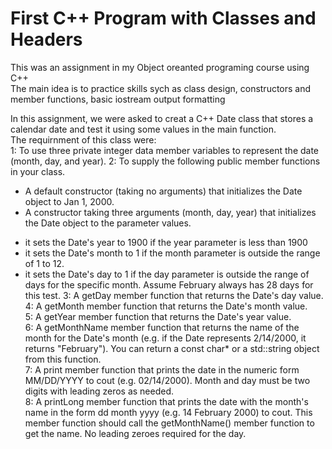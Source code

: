 # First C++ Program with Classes and Headers

This was an assignment in my Object oreanted programing course using C++\
The main idea is to practice skills sych as  class design, constructors and member functions, basic iostream output formatting 

In this assignment, we were asked to creat a C++ Date class that stores a calendar date and test it using some values in the main function.\
The requirnment of this class were: \
1: To use three private integer data member variables to represent the date (month, day, and year).
2: To supply the following public member functions in your class.
- A default constructor (taking no arguments) that initializes the Date object  to Jan 1, 2000.
- A constructor taking three arguments (month, day, year) that initializes the Date object to the parameter values.
* it sets the Date's year to 1900 if the year parameter is less than 1900
* it sets the Date's month to 1 if the month parameter is outside the range of 1 to 12.
* it sets the Date's day to 1 if the day parameter is outside the range of days for the specific month. Assume February always has 28 days for this test.
3: A getDay member function that returns the Date's day value. \
4: A getMonth member function that returns the Date's month value. \
5: A getYear member function that returns the Date's year value. \
6: A getMonthName member function that returns the name of the month for the Date's month (e.g. if the Date represents 2/14/2000, it returns "February").  You can return a const char* or a std::string object from this function.\
7: A print member function that prints the date in the numeric form MM/DD/YYYY to cout (e.g. 02/14/2000). Month and day must be two digits with leading zeros as needed. \
8: A printLong member function that prints the date with the month's name in the form dd month yyyy (e.g. 14 February 2000) to cout. This member function should call the getMonthName() member function to get the name.  No leading zeroes required for the day.
